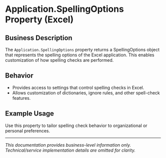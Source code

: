 # Application.SpellingOptions Property (Excel)

## Business Description

The `Application.SpellingOptions` property returns a SpellingOptions object that represents the spelling options of the Excel application. This enables customization of how spelling checks are performed.

## Behavior
- Provides access to settings that control spelling checks in Excel.
- Allows customization of dictionaries, ignore rules, and other spell-check features.

## Example Usage
Use this property to tailor spelling check behavior to organizational or personal preferences.

---
*This documentation provides business-level information only. Technical/service implementation details are omitted for clarity.*
